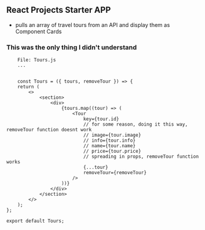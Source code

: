 ## React Projects Starter APP

-   pulls an array of travel tours from an API and display them as Component Cards

### This was the only thing I didn't understand

        File: Tours.js
        ...


        const Tours = ({ tours, removeTour }) => {
        return (
            <>
                <section>
                    <div>
                        {tours.map((tour) => (
                            <Tour
                                key={tour.id}
                                // for some reason, doing it this way, removeTour function doesnt work
                                // image={tour.image}
                                // info={tour.info}
                                // name={tour.name}
                                // price={tour.price}
                                // spreading in props, removeTour function works
                                {...tour}
                                removeTour={removeTour}
                            />
                        ))}
                    </div>
                </section>
            </>
        );
    };

    export default Tours;
